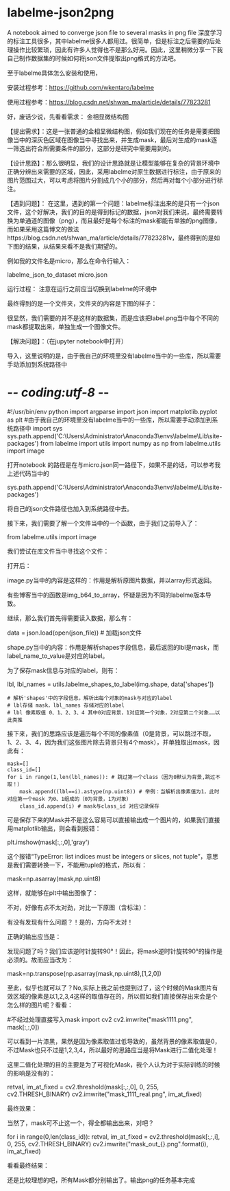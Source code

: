 # labelme-json2png
A notebook aimed to converge json file to several masks in png file
深度学习的标注工具很多，其中labelme很多人都用过。很简单，但是标注之后需要的后处理操作比较繁琐，因此有许多人觉得也不是那么好用。因此，这里稍微分享一下我自己制作数据集的时候如何将json文件提取出png格式的方法吧。

至于labelme具体怎么安装和使用，

安装过程参考：https://github.com/wkentaro/labelme

使用过程参考：https://blog.csdn.net/shwan_ma/article/details/77823281

好，废话少说，先看看需求：
金相显微结构图


【提出需求】：这是一张普通的金相显微结构图，假如我们现在的任务是需要把图像当中的深灰色区域在图像当中寻找出来，并生成mask，最后对生成的mask逐一筛选出符合所需要条件的部分，这部分是研究中需要用到的。

【设计思路】：那么很明显，我们的设计思路就是让模型能够在复杂的背景环境中正确分辨出来需要的区域，因此，采用labelme对原生数据进行标注，由于原来的图片范围过大，可以考虑将图片分割成几个小的部分，然后再对每个小部分进行标注。

【遇到问题】： 在这里，遇到的第一个问题：labelme标注出来的是只有一个json文件，这个好解决，我们的目的是得到标记的数据，json对我们来说，最终需要转换为单通道的图像（png），而且最好是每个标注的mask都能有单独的png图像，而如果采用这篇博文的做法https://blog.csdn.net/shwan_ma/article/details/77823281v，最终得到的是如下图的结果，从结果来看不是我们期望的。

例如我的文件名是micro，那么在命令行输入：

labelme_json_to_dataset micro.json

运行过程：
注意在运行之前应当切换到labelme的环境中

最终得到的是一个文件夹，文件夹的内容是下图的样子：

很显然，我们需要的并不是这样的数据集，而是应该把label.png当中每个不同的mask都提取出来，单独生成一个图像文件。

【解决问题】：（在jupyter notebook中打开）

导入，这里说明的是，由于我自己的环境里没有labelme当中的一些库，所以需要手动添加到系统路径中

# -*- coding:utf-8 -*-
#!/usr/bin/env python
import argparse
import json
import matplotlib.pyplot as plt
#由于我自己的环境里没有labelme当中的一些库，所以需要手动添加到系统路径中
import  sys
sys.path.append('C:\\Users\Administrator\Anaconda3\envs\labelme\Lib\site-packages') 
from labelme import utils
import numpy as np
from labelme.utils import image

打开notebook 的路径是在与micro.json同一路径下，如果不是的话，可以参考我上述代码当中的

sys.path.append('C:\\Users\Administrator\Anaconda3\envs\labelme\Lib\site-packages') 

将自己的json文件路径也加入到系统路径中去。

接下来，我们需要了解一个文件当中的一个函数，由于我们之前导入了：

from labelme.utils import image

我们尝试在库文件当中寻找这个文件：

打开后：

image.py当中的内容是这样的：作用是解析原图片数据，并以array形式返回。

有些博客当中的函数是img_b64_to_array，怀疑是因为不同的labelme版本导致。

继续，那么我们首先得需要读入数据，那么有：

data = json.load(open(json_file)) # 加载json文件

shape.py当中的内容：作用是解析shapes字段信息，最后返回的lbl是mask，而label_name_to_value是对应的label。

为了保存mask信息与对应的label，则有：

lbl, lbl_names = utils.labelme_shapes_to_label(img.shape, data['shapes'])

    # 解析'shapes'中的字段信息，解析出每个对象的mask与对应的label
    # lbl存储 mask，lbl_names 存储对应的label
    # lbl 像素取值 0、1、2、3、4 其中0对应背景，1对应第一个对象，2对应第二个对象……以此类推

接下来，我们的思路应该是遍历每个不同的像素值（0是背景，可以跳过不取，1、2、3、4，因为我们这张图片除去背景只有4个mask），并单独取出mask，因此有：

    mask=[]
    class_id=[]
    for i in range(1,len(lbl_names)): # 跳过第一个class（因为0默认为背景,跳过不取！）
        mask.append((lbl==i).astype(np.uint8)) # 举例：当解析出像素值为1，此时对应第一个mask 为0、1组成的（0为背景，1为对象）
        class_id.append(i) # mask与class_id 对应记录保存

可是保存下来的Mask并不是这么容易可以直接输出成一个图片的，如果我们直接用matplotlib输出，则会看到报错：

plt.imshow(mask[:,:,0],'gray')

这个报错“TypeError: list indices must be integers or slices, not tuple”，意思是我们需要转换一下，不能用tuple的格式，所以有：

mask=np.asarray(mask,np.uint8)

这样，就能够在plt中输出图像了：

不对，好像有点不太对劲，对比一下原图（含标注）：

有没有发现有什么问题？！是的，方向不太对！

正确的输出应当是：

发现问题了吗？我们应该逆时针旋转90°！因此，将mask逆时针旋转90°的操作是必须的。故而应当改为：

mask=np.transpose(np.asarray(mask,np.uint8),[1,2,0])

至此，似乎也就可以了？No,实际上我之前也提到过了，这个时候的Mask图片有效区域的像素是以1,2,3,4这样的取值存在的，所以假如我们直接保存出来会是个怎么样的图片呢？看看：

#不经过处理直接写入mask
import cv2
cv2.imwrite("mask1111.png", mask[:,:,0])

可以看到一片漆黑，果然是因为像素取值过低导致的，虽然背景的像素取值是0，不过Mask也只不过是1,2,3,4，所以最好的思路应当是将Mask进行二值化处理！

这里二值化处理的目的主要是为了可视化Mask，我个人认为对于实际训练的时候的影响是没有的：

retval, im_at_fixed = cv2.threshold(mask[:,:,0], 0, 255, cv2.THRESH_BINARY) 
cv2.imwrite("mask_1111_real.png", im_at_fixed)

最终效果：

当然了，mask可不止这一个，得全都输出出来，对吧？

for i in range(0,len(class_id)):
    retval, im_at_fixed = cv2.threshold(mask[:,:,i], 0, 255, cv2.THRESH_BINARY) 
    cv2.imwrite("mask_out_{}.png".format(i), im_at_fixed)

看看最终结果：

还是比较理想的吧，所有Mask都分别输出了。输出png的任务基本完成
